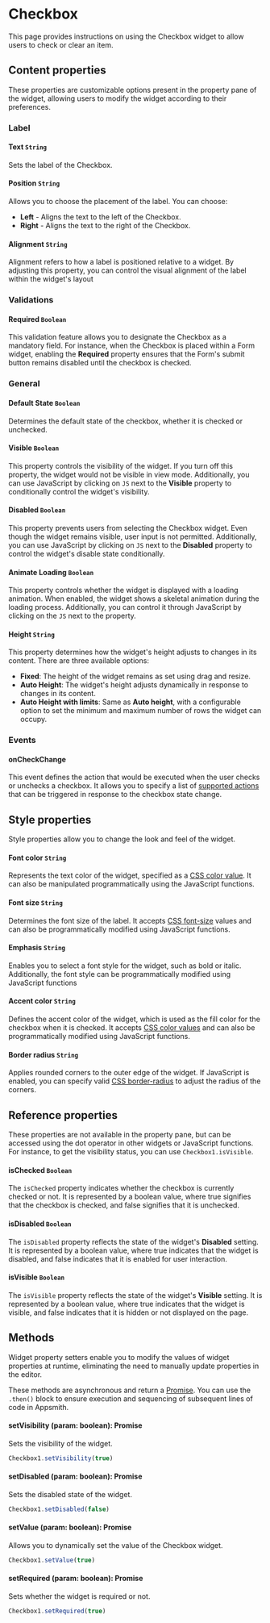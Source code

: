 # Checkbox

This page provides instructions on using the Checkbox widget to allow users to check or clear an item.

<ZoomImage src="/img/checkbox-img-.png" alt="Display Checkbox" caption="Display Checkbox" />

## Content properties

These properties are customizable options present in the property pane of the widget, allowing users to modify the widget according to their preferences. 

### Label

#### Text `String`

  
 Sets the label of the Checkbox. 
 
 

#### Position `String`
 
 Allows you to choose the placement of the label. You can choose:<br />

 * <b>Left</b> - Aligns the text to the left of the Checkbox.
 * <b>Right</b> - Aligns the text to the right of the Checkbox.



#### Alignment `String`

 
Alignment refers to how a label is positioned relative to a widget. By adjusting this property, you can control the visual alignment of the label within the widget's layout


### Validations


#### Required `Boolean`

 

This validation feature allows you to designate the Checkbox as a mandatory field. For instance, when the Checkbox is placed within a Form widget, enabling the **Required** property ensures that the Form's submit button remains disabled until the checkbox is checked. 



### General

#### Default State `Boolean`

 
Determines the default state of the checkbox, whether it is checked or unchecked.



#### Visible `Boolean`
 

This property controls the visibility of the widget. If you turn off this property, the widget would not be visible in view mode. Additionally, you can use JavaScript by clicking on `JS` next to the **Visible** property to conditionally control the widget's visibility. 




#### Disabled `Boolean`

 

This property prevents users from selecting the Checkbox widget. Even though the widget remains visible, user input is not permitted. Additionally, you can use JavaScript by clicking on `JS` next to the **Disabled** property to control the widget's disable state conditionally. 


#### Animate Loading `Boolean`

 

This property controls whether the widget is displayed with a loading animation. When enabled, the widget shows a skeletal animation during the loading process. Additionally, you can control it through JavaScript by clicking on the <code>JS</code> next to the property.



#### Height `String`

 

This property determines how the widget's height adjusts to changes in its content. There are three available options:

* **Fixed**: The height of the widget remains as set using drag and resize.
* **Auto Height**: The widget's height adjusts dynamically in response to changes in its content.
* **Auto Height with limits**: Same as **Auto height**, with a configurable option to set the minimum and maximum number of rows the widget can occupy.



### Events

#### onCheckChange

This event defines the action that would be executed when the user checks or unchecks a checkbox. It allows you to specify a list of [supported actions](/reference/framework/global-functions.md) that can be triggered in response to the checkbox state change.


## Style properties
Style properties allow you to change the look and feel of the widget.

#### Font color `String`

 

Represents the text color of the widget, specified as a [CSS color value](https://developer.mozilla.org/en-US/docs/Web/CSS/color).  It can also be manipulated programmatically using the JavaScript functions.



#### Font size `String`

 

Determines the font size of the label. It accepts [CSS font-size](https://developer.mozilla.org/en-US/docs/Web/CSS/font-size) values and can also be programmatically modified using JavaScript functions.



#### Emphasis `String`
 
Enables you to select a font style for the widget, such as bold or italic. Additionally, the font style can be programmatically modified using JavaScript functions


#### Accent color `String`

 

Defines the accent color of the widget, which is used as the fill color for the checkbox when it is checked. It accepts [CSS color values](https://developer.mozilla.org/en-US/docs/Web/CSS/color) and can also be programmatically modified using JavaScript functions.



#### Border radius `String`

 

Applies rounded corners to the outer edge of the widget. If JavaScript is enabled, you can specify valid [CSS border-radius](https://developer.mozilla.org/en-US/docs/Web/CSS/border-radius) to adjust the radius of the corners.



## Reference properties
These properties are not available in the property pane, but can be accessed using the dot operator in other widgets or JavaScript functions. For instance, to get the visibility status, you can use `Checkbox1.isVisible`.

#### isChecked `Boolean`
 

The `isChecked` property indicates whether the checkbox is currently checked or not. It is represented by a boolean value, where true signifies that the checkbox is checked, and false signifies that it is unchecked. 



#### isDisabled `Boolean`

 

The `isDisabled` property reflects the state of the widget's **Disabled** setting. It is represented by a boolean value, where true indicates that the widget is disabled, and false indicates that it is enabled for user interaction.


#### isVisible `Boolean`
 

The `isVisible` property reflects the state of the widget's **Visible** setting. It is represented by a boolean value, where true indicates that the widget is visible, and false indicates that it is hidden or not displayed on the page.



## Methods

Widget property setters enable you to modify the values of widget properties at runtime, eliminating the need to manually update properties in the editor.

These methods are asynchronous and return a [Promise](/writing-code-in-studio/using-js-promises.md). You can use the `.then()` block to ensure execution and sequencing of subsequent lines of code in Appsmith.



#### setVisibility (param: boolean): Promise

 

Sets the visibility of the widget.



```js
Checkbox1.setVisibility(true)
```




#### setDisabled (param: boolean): Promise

 

Sets the disabled state of the widget.



```js
Checkbox1.setDisabled(false)
```



#### setValue (param: boolean): Promise

 

Allows you to dynamically set the value of the Checkbox widget.



```js
Checkbox1.setValue(true)
```




#### setRequired (param: boolean): Promise
 

Sets whether the widget is required or not.



```js
Checkbox1.setRequired(true)
```


